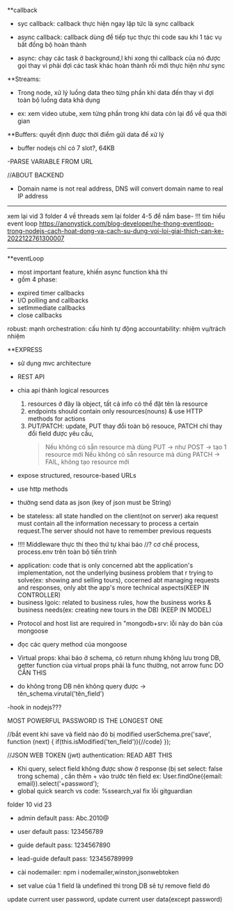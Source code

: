\*\*callback

- syc callback: callback thực hiện ngay lập tức là sync callback
- async callback: callback dùng để tiếp tục thực thi code sau khi 1 tác vụ bất đồng bộ hoàn thành

- async: chạy các task ở background,l khi xong thì callback của nó được gọi thay vì phải đợi các task khác hoàn thành rồi mới thực hiện như sync

\*\*Streams:

- Trong node, xử lý luồng data theo từng phần khi data đến thay vì đợi toàn bộ luồng data khả dụng

* ex: xem video utube, xem từng phần trong khi data còn lại đổ về qua thời gian

\*\*Buffers: quyết định được thời điểm gửi data để xử lý

- buffer nodejs chỉ có 7 slot?, 64KB

-PARSE VARIABLE FROM URL

//ABOUT BACKEND

- Domain name is not real address, DNS will convert domain name to real IP address

---

xem lại vid 3 folder 4 về threads
xem lại folder 4-5 để nắm base-
!!! tìm hiểu event loop
https://anonystick.com/blog-developer/he-thong-eventloop-trong-nodejs-cach-hoat-dong-va-cach-su-dung-voi-loi-giai-thich-can-ke-2022122761300007

---

\*\*eventLoop

- most important feature, khiến async function khả thi
- gồm 4 phase:

* expired timer callbacks
* I/O polling and callbacks
* setImmediate callbacks
* close callbacks

robust: mạnh
orchestration: cấu hình tự động
accountability: nhiệm vụ/trách nhiệm

\*\*EXPRESS

- sử dụng mvc architecture

* REST API

- chia api thành logical resources

  1. resources ở đây là object, tất cả info có thể đặt tên là resource
  2. endpoints should contain only resources(nouns) & use HTTP methods for actions
  3. PUT/PATCH: update, PUT thay đổi toàn bộ resouce, PATCH chỉ thay đổi field được yêu cầu,
     > Nếu không có sẵn resource mà dùng PUT -> như POST -> tạo 1 resource mới
     > Nếu không có sẵn resource mà dùng PATCH -> FAIL, không tạo resource mới

- expose structured, resource-based URLs
- use http methods
- thường send data as json (key of json must be String)
- be stateless: all state handled on the client(not on server) aka request must contain all the information necessary to process a certain request.The server should not have to remember previous requests

- !!!! Middleware thực thi theo thứ tự khai báo
  //? cơ chế process, process.env trên toàn bộ tiến trình

* application: code that is only concerned abt the application's implementation, not the underlying business problem that r trying to solve(ex: showing and selling tours), cocerned abt managing requests and responses, only abt the app's more technical aspects(KEEP IN CONTROLLER)
* business lgoic: related to business rules, how the business works & business needs(ex: creating new tours in the DB) (KEEP IN MODEL)

- Protocol and host list are required in "mongodb+srv: lỗi này do bản của mongoose
- đọc các query method của mongoose

- Virtual props: khai báo ở schema, có return nhưng không lưu trong DB, getter function của virtual props phải là func thường, not arrow func DO CẦN THIS
- do không trong DB nên không query được
  -> tên_schema.virutal('tên_field')

-hook in nodejs???

MOST POWERFUL PASSWORD IS THE LONGEST ONE

//bắt event khi save và field nào đó bị modified
userSchema.pre('save', function (next) {
if(this.isModified('ten_field')){//code}
});

//JSON WEB TOKEN (jwt) authentication: READ ABT THIS

- Khi query, select field không được show ở response (bị set select: false trong schema) , cần thêm + vào trước tên field
  ex: User.findOne({email: email}).select('+password');
- global quick search vs code: %ssearch_val
  fix lỗi gitguardian

folder 10 vid 23

- admin default pass: Abc.2010@
- user default pass: 123456789
- guide default pass: 1234567890
- lead-guide default pass: 123456789999

- cài nodemailer: npm i nodemailer,winston,jsonwebtoken

- set value của 1 field là undefined thì trong DB sẽ tự remove field đó

update current user password, update current user data(except password)
